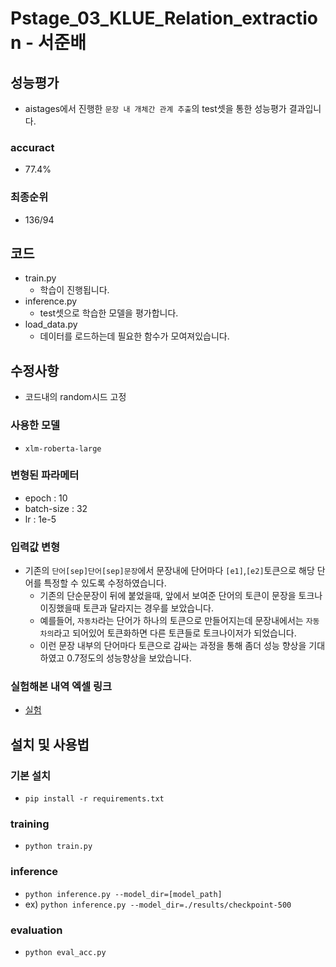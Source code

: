 # Pstage_03_KLUE_Relation_extraction - 서준배

## 성능평가
- aistages에서 진행한 `문장 내 개체간 관계 추출`의 test셋을 통한 성능평가 결과입니다.

### accuract
- 77.4%

### 최종순위
- 136/94

## 코드
- train.py
    - 학습이 진행됩니다.
- inference.py
    - test셋으로 학습한 모델을 평가합니다.
- load_data.py
    - 데이터를 로드하는데 필요한 함수가 모여져있습니다.

## 수정사항
- 코드내의 random시드 고정

### 사용한 모델
- `xlm-roberta-large`

### 변형된 파라메터
- epoch : 10
- batch-size : 32
- lr : 1e-5

### 입력값 변형
- 기존의 `단어[sep]단어[sep]문장`에서 문장내에 단어마다 `[e1]`,`[e2]`토큰으로 해당 단어를 특정할 수 있도록 수정하였습니다.
    - 기존의 단순문장이 뒤에 붙었을때, 앞에서 보여준 단어의 토큰이 문장을 토크나이징했을때 토큰과 달라지는 경우를 보았습니다.
    - 예를들어, `자동차`라는 단어가 하나의 토큰으로 만들어지는데 문장내에서는 `자동차의`라고 되어있어 토큰화하면 다른 토큰들로 토크나이저가 되었습니다.
    - 이런 문장 내부의 단어마다 토큰으로 감싸는 과정을 통해 좀더 성능 향상을 기대하였고 0.7정도의 성능향상을 보았습니다.

### 실험해본 내역 엑셀 링크
- [실험](https://docs.google.com/spreadsheets/d/1NTLhaM8UOH8hWqVgUPT09MTCL7VkJZZayDU6T-Tos6M/edit?usp=sharing)

## 설치 및 사용법

### 기본 설치
- `pip install -r requirements.txt`


### training
* `python train.py`

### inference
* `python inference.py --model_dir=[model_path]`
* ex) `python inference.py --model_dir=./results/checkpoint-500`

### evaluation
* `python eval_acc.py`
